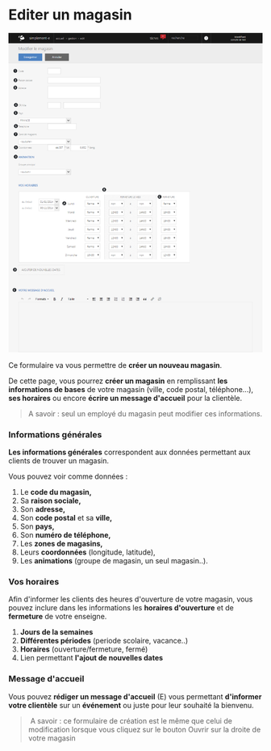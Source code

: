 # Editer un magasin
![formulairededition-screenshotfionajoupilancom20150812113028](images/formulairededition-screenshotfionajoupilancom20150812113028.png)

Ce formulaire va vous permettre de **créer un nouveau magasin**.

De cette page, vous pourrez **créer un magasin** en remplissant **les informations de bases** de votre magasin (ville, code postal, téléphone...), **ses horaires** ou encore **écrire un message d'accueil** pour la clientèle.

> A savoir : seul un employé du magasin peut modifier ces informations.

### Informations générales

**Les informations générales** correspondent aux données permettant aux clients de trouver un magasin.

Vous pouvez voir comme données :

1.  Le **code du magasin,**
2.  Sa **raison sociale,**
3.  Son **adresse,**
4.  Son **code postal** et sa **ville,**
5.  Son **pays,**
6.  Son **numéro de téléphone,**
7.  Les **zones de magasins,**
8.  Leurs **coordonnées** (longitude, latitude),
9.  Les **animations** (groupe de magasin, un seul magasin..).

### Vos horaires

Afin d'informer les clients des heures d'ouverture de votre magasin, vous pouvez inclure dans les informations les **horaires d'ouverture** et de **fermeture** de votre enseigne.

1.  **Jours de la semaines**
2.  **Différentes périodes** (periode scolaire, vacance..)
3.  **Horaires** (ouverture/fermeture, fermé)
4.  Lien permettant **l'ajout de nouvelles dates**

### Message d'accueil

Vous pouvez **rédiger un message d'accueil** (E) vous permettant **d'informer votre clientèle** sur un **événement** ou juste pour leur souhaité la bienvenu.

>  A savoir : ce formulaire de création est le même que celui de modification lorsque vous cliquez sur le bouton Ouvrir sur la droite de votre magasin